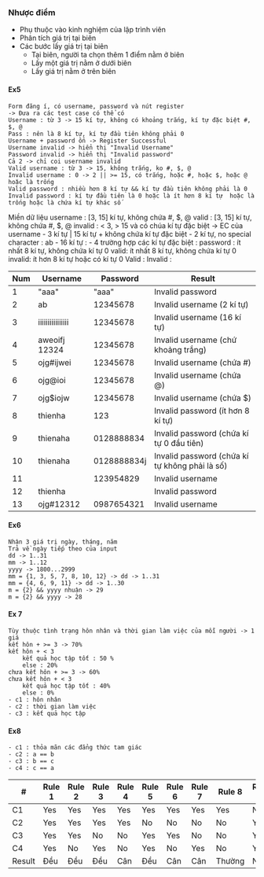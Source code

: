 ### Nhược điểm
- Phụ thuộc vào kinh nghiệm của lập trình viên
- Phân tích giá trị tại biên
- Các bước lấy giá trị tại biên
	- Tại biên, người ta chọn thêm 1 điểm nằm ở biên
	- Lấy một giá trị nằm ở dưới biên
	- Lấy giá trị nằm ở trên biên
#### Ex5 
	Form đăng í, có username, password và nút register
	-> Đưa ra các test case có thể có
	Username : từ 3 -> 15 kí tự, không có khoảng trắng, kí tự đặc biệt #, $, @
	Pass : nên là 8 kí tự, kí tự đầu tiên không phải 0
	Username + password ổn -> Register Successful
	Username invalid -> hiển thị "Invalid Username"
	Password invalid -> hiển thị "Invalid password"
	Cả 2 -> chỉ coi username invalid
	Valid username : từ 3 -> 15, không trắng, ko #, $, @
	Invalid username : 0 -> 2 || >= 15, có trắng, hoặc #, hoặc $, hoặc @ hoặc là trống
	Valid password : nhiều hơn 8 kí tự && kí tự đầu tiên không phải là 0
	Invalid password : kí tự đầu tiên là 0 hoặc là ít hơn 8 kí tự  hoặc là trống hoặc là chứa kí tự khác số
Miền dữ liệu
username : [3, 15] kí tự, không chứa #, $, @
	valid : [3, 15] kí tự, không chứa #, $, @
	invalid : < 3, > 15 và có chúa kí tự đặc biệt
-> EC của username
	- 3 kí tự | 15 kí tự + không chứa kí tự đặc biệt
	- 2 kí tự, no special character : ab
	- 16 kí tự : 
	- 4 trường hợp các kí tự đặc biệt : 
password : ít nhất 8 kí tự, không chứa kí tự 0
	valid: ít nhất 8 kí tự, không chứa kí tự 0
	invalid: ít hơn 8 kí tự hoặc có kí tự 0
Valid :
Invalid :

|Num|Username |Password|Result|
|-----|------------|-----------|-------|
|1|"aaa"|"aaa"|Invalid password|
|2|ab|12345678|Invalid username (2 kí tự)|
|3|iiiiiiiiiiiiiiii|12345678|Invalid username (16 kí  tự)|
|4|aweoifj 12324|12345678|Invalid username (chứ khoảng trắng)|
|5|ojg#ijwei|12345678|Invalid username (chứa #)|
|6|ojg@ioi|12345678|Invalid username (chứa @)|
|7|ojg$iojw|12345678|Invalid username (chứa $)|
|8|thienha|123|Invalid password (ít hơn 8 kí tự)|
|9|thienaha|0128888834|Invalid password (chứa kí tự 0 đầu tiên)|
|10|thienaha|0128888834j|Invalid password (chứa kí tự không phải là số)|
|11||123954829|Invalid username|
|12|thienha||Invalid password|
|13|ojg#12312|0987654321|Invalid username|

#### Ex6
	Nhận 3 giá trị ngày, tháng, năm
	Trả về ngày tiếp theo của input
	dd -> 1..31
	mm -> 1..12
	yyyy -> 1800...2999
	mm = {1, 3, 5, 7, 8, 10, 12} -> dd -> 1..31
	mm = {4, 6, 9, 11} -> dd -> 1..30
	m = {2} && yyyy nhuận -> 29 
	m = {2} && yyyy -> 28


#### Ex 7
	Tùy thuộc tình trạng hôn nhân và thời gian làm việc của mỗi người -> 1 giá
	kết hôn + >= 3 -> 70%
	kết hôn + < 3
		kết quả học tập tốt : 50 %
		else : 20%
	chưa kết hôn + >= 3 -> 60%
	chưa kết hôn + < 3
		kết quả học tập tốt : 40%
		else : 0%
	- c1 : hôn nhân
	- c2 : thời gian làm việc
	- c3 : kết quả học tập
#### Ex8
	- c1 : thỏa mãn các đẳng thức tam giác 
	- c2 : a == b
	- c3 : b == c
	- c4 : c == a
|#|Rule 1|Rule 2|Rule 3|Rule 4|Rule 5|Rule 6|Rule 7|Rule 8|Rule 9|Rule 10|Rule 11|Rule 12|Rule 13|Rule 14|Rule 15|Rule 16|
|-|-|-|-|-|-|-|-|-|-|-|-|-|-|-|-|-|
|C1|Yes|Yes|Yes|Yes|Yes|Yes|Yes|Yes|No|No|No|No|No|No|No|No|
|C2|Yes|Yes|Yes|Yes|No|No|No|No|Yes|Yes|Yes|Yes|No|No|No|No|
|C3|Yes|Yes|No|No|Yes|Yes|No|No|Yes|Yes|No|No|Yes|Yes|No|No|
|C4|Yes|No|Yes|No|Yes|No|Yes|No|Yes|No|Yes|No|Yes|No|Yes|No|
|Result|Đều|Đều|Đều|Cân|Đều|Cân|Cân|Thường|No|No|No|No|No|No|No|No|


